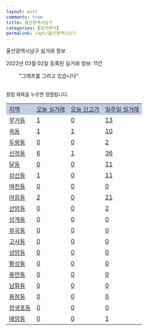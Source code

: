 ```yaml
---
layout: post
comments: true
title: 울산광역시남구
categories: [실거래가]
permalink: /apt/울산광역시남구
---
```


울산광역시남구 실거래 정보

2022년 03월 02일 등록된 실거래 정보: 11건

<!--<script async src="https://pagead2.googlesyndication.com/pagead/js/adsbygoogle.js?client=ca-pub-3485438051770037"
 crossorigin="anonymous"></script>-->

<script type="text/javascript">
  google.charts.load('current', {'packages':['corechart']});
  google.charts.setOnLoadCallback(drawChart);

  function drawChart() {
    var data = google.visualization.arrayToDataTable([['거래일', '매매', '전월세', '전매'], ['21-01', 6, 9, 0], ['21-02', 249, 245, 0], ['21-03', 296, 306, 41], ['21-04', 242, 278, 55], ['21-05', 367, 237, 42], ['21-06', 403, 248, 10], ['21-07', 483, 280, 9], ['21-08', 393, 246, 6], ['21-09', 337, 209, 10], ['21-10', 358, 222, 5], ['21-11', 212, 230, 7], ['21-12', 163, 256, 9], ['22-01', 186, 225, 8], ['22-02', 73, 197, 20]]);

    var options = {
      title: '최근 1년간 유형별 거래량 추이',
      legend: { position: 'bottom' }
    };

    setTimeout(function() {
        var chart = new google.visualization.LineChart(document.getElementById('columnchart_material'));
        chart.draw(data, (options));
        document.getElementById('loading').style.display = 'none';
        var dayLabel = (new Date()).getDay();
        if (dayLabel < 2) {
            sorttable.innerSortFunction.apply(document.getElementById('week'), []);
            sorttable.innerSortFunction.apply(document.getElementById('week'), []);        
        }
        else {
            sorttable.innerSortFunction.apply(document.getElementById('today'), []);
            sorttable.innerSortFunction.apply(document.getElementById('today'), []);
        }
    }, 200);

  }
</script>

<div id="loading" style="z-index:20; display: block; margin-left: 35px">"그래프를 그리고 있습니다"</div>
<div id="columnchart_material" style="width: 95%; margin-left: -35px; display: block"></div>
<!--<div style="width: 95%; margin-left: -35px; display: block">
      <script async src="https://pagead2.googlesyndication.com/pagead/js/adsbygoogle.js?client=ca-pub-3485438051770037"
          crossorigin="anonymous"></script>
      <ins class="adsbygoogle"
          style="display:block"
          data-ad-format="fluid"
          data-ad-layout-key="-fb+5w+4e-db+86"
          data-ad-client="ca-pub-3485438051770037"
          data-ad-slot="1827090281"></ins>
      <script>
          (adsbygoogle = window.adsbygoogle || []).push({});
      </script>
</div>-->
<br>

<font size='small' style='font-size: small;'>컬럼 제목을 누르면 정렬됩니다.</font>
<table class="sortable">
  <tr style='background-color: rgba(114, 132, 186,0.4);'>
    <td id="region"><a href="#">지역</a></td>
    <td id="today"><a href="#">오늘 실거래</a></td>
    <td id="today_new"><a href="#">오늘 신고가</a></td>
    <td id="week"><a href="#">일주일 실거래</a></td>
  </tr>

  
  <tr class="item">
    <td><a href="울산광역시남구무거동">무거동</a></td>
    <td><a href="울산광역시남구무거동">1</a></td>
    <td><a href="울산광역시남구무거동">0</a></td>
    <td><a href="울산광역시남구무거동">13</a></td>
  </tr>
    

  <tr class="item">
    <td><a href="울산광역시남구옥동">옥동</a></td>
    <td><a href="울산광역시남구옥동">1</a></td>
    <td><a href="울산광역시남구옥동">1</a></td>
    <td><a href="울산광역시남구옥동">10</a></td>
  </tr>
    

  <tr class="item">
    <td><a href="울산광역시남구두왕동">두왕동</a></td>
    <td><a href="울산광역시남구두왕동">0</a></td>
    <td><a href="울산광역시남구두왕동">0</a></td>
    <td><a href="울산광역시남구두왕동">2</a></td>
  </tr>
    

  <tr class="item">
    <td><a href="울산광역시남구신정동">신정동</a></td>
    <td><a href="울산광역시남구신정동">6</a></td>
    <td><a href="울산광역시남구신정동">1</a></td>
    <td><a href="울산광역시남구신정동">36</a></td>
  </tr>
    

  <tr class="item">
    <td><a href="울산광역시남구달동">달동</a></td>
    <td><a href="울산광역시남구달동">0</a></td>
    <td><a href="울산광역시남구달동">0</a></td>
    <td><a href="울산광역시남구달동">11</a></td>
  </tr>
    

  <tr class="item">
    <td><a href="울산광역시남구삼산동">삼산동</a></td>
    <td><a href="울산광역시남구삼산동">1</a></td>
    <td><a href="울산광역시남구삼산동">0</a></td>
    <td><a href="울산광역시남구삼산동">11</a></td>
  </tr>
    

  <tr class="item">
    <td><a href="울산광역시남구여천동">여천동</a></td>
    <td><a href="울산광역시남구여천동">0</a></td>
    <td><a href="울산광역시남구여천동">0</a></td>
    <td><a href="울산광역시남구여천동">0</a></td>
  </tr>
    

  <tr class="item">
    <td><a href="울산광역시남구야음동">야음동</a></td>
    <td><a href="울산광역시남구야음동">2</a></td>
    <td><a href="울산광역시남구야음동">0</a></td>
    <td><a href="울산광역시남구야음동">21</a></td>
  </tr>
    

  <tr class="item">
    <td><a href="울산광역시남구선암동">선암동</a></td>
    <td><a href="울산광역시남구선암동">0</a></td>
    <td><a href="울산광역시남구선암동">0</a></td>
    <td><a href="울산광역시남구선암동">2</a></td>
  </tr>
    

  <tr class="item">
    <td><a href="울산광역시남구상개동">상개동</a></td>
    <td><a href="울산광역시남구상개동">0</a></td>
    <td><a href="울산광역시남구상개동">0</a></td>
    <td><a href="울산광역시남구상개동">0</a></td>
  </tr>
    

  <tr class="item">
    <td><a href="울산광역시남구부곡동">부곡동</a></td>
    <td><a href="울산광역시남구부곡동">0</a></td>
    <td><a href="울산광역시남구부곡동">0</a></td>
    <td><a href="울산광역시남구부곡동">0</a></td>
  </tr>
    

  <tr class="item">
    <td><a href="울산광역시남구고사동">고사동</a></td>
    <td><a href="울산광역시남구고사동">0</a></td>
    <td><a href="울산광역시남구고사동">0</a></td>
    <td><a href="울산광역시남구고사동">0</a></td>
  </tr>
    

  <tr class="item">
    <td><a href="울산광역시남구성암동">성암동</a></td>
    <td><a href="울산광역시남구성암동">0</a></td>
    <td><a href="울산광역시남구성암동">0</a></td>
    <td><a href="울산광역시남구성암동">0</a></td>
  </tr>
    

  <tr class="item">
    <td><a href="울산광역시남구황성동">황성동</a></td>
    <td><a href="울산광역시남구황성동">0</a></td>
    <td><a href="울산광역시남구황성동">0</a></td>
    <td><a href="울산광역시남구황성동">0</a></td>
  </tr>
    

  <tr class="item">
    <td><a href="울산광역시남구용연동">용연동</a></td>
    <td><a href="울산광역시남구용연동">0</a></td>
    <td><a href="울산광역시남구용연동">0</a></td>
    <td><a href="울산광역시남구용연동">0</a></td>
  </tr>
    

  <tr class="item">
    <td><a href="울산광역시남구남화동">남화동</a></td>
    <td><a href="울산광역시남구남화동">0</a></td>
    <td><a href="울산광역시남구남화동">0</a></td>
    <td><a href="울산광역시남구남화동">0</a></td>
  </tr>
    

  <tr class="item">
    <td><a href="울산광역시남구용잠동">용잠동</a></td>
    <td><a href="울산광역시남구용잠동">0</a></td>
    <td><a href="울산광역시남구용잠동">0</a></td>
    <td><a href="울산광역시남구용잠동">0</a></td>
  </tr>
    

  <tr class="item">
    <td><a href="울산광역시남구장생포동">장생포동</a></td>
    <td><a href="울산광역시남구장생포동">0</a></td>
    <td><a href="울산광역시남구장생포동">0</a></td>
    <td><a href="울산광역시남구장생포동">0</a></td>
  </tr>
    

  <tr class="item">
    <td><a href="울산광역시남구매암동">매암동</a></td>
    <td><a href="울산광역시남구매암동">0</a></td>
    <td><a href="울산광역시남구매암동">0</a></td>
    <td><a href="울산광역시남구매암동">1</a></td>
  </tr>
    


</table>


    